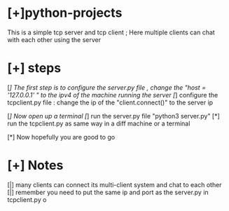 # [+]python-projects

This is a simple tcp server and tcp client ; Here multiple clients can chat with each other using the server

# [+] steps

[*] The first step is to configure the server.py file , change the "host = '127.0.0.1' " to the ipv4 of the machine running the server
[*] configure the tcpclient.py file : change the ip of the "client.connect()" to the server ip

[*] Now open up a terminal 
[*] run the server.py file "python3 server.py"
[*] run the tcpclient.py as same way in a diff machine or a terminal 

[*] Now hopefully you are good to go


# [+]  Notes

[|] many clients can connect its multi-client system and chat to each other
[|] remember you need to put the same ip and port as the server.py in tcpclient.py
o
